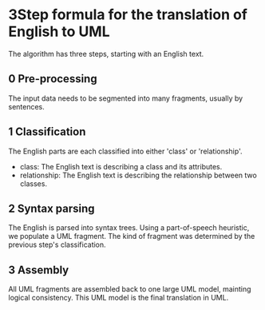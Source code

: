 # 3Step formula for the translation of English to UML
The algorithm has three steps, starting with an English text.

## 0 Pre-processing
The input data needs to be segmented into many fragments, usually by sentences.

## 1 Classification
The English parts are each classified into either 'class' or 'relationship'.
* class: The English text is describing a class and its attributes.
* relationship: The English text is describing the relationship between two classes.

## 2 Syntax parsing
The English is parsed into syntax trees. Using a part-of-speech heuristic, we populate a UML fragment. The kind of fragment was determined by the previous step's classification.

## 3 Assembly
All UML fragments are assembled back to one large UML model, mainting logical consistency. This UML model is the final translation in UML.